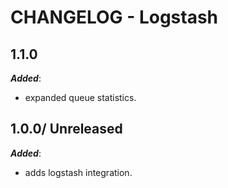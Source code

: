 # CHANGELOG - Logstash

## 1.1.0

***Added***: 

* expanded queue statistics.

## 1.0.0/ Unreleased

***Added***: 

* adds logstash integration.
